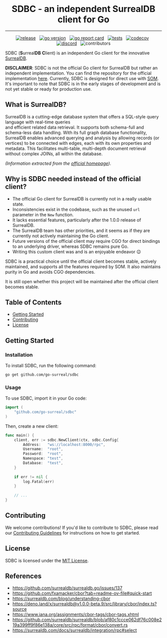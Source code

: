<br>

<div align="center">
    <h1>SDBC - an independent SurrealDB client for Go</h1>
</div>

<hr />

<p align="center">
    <a href="https://github.com/go-surreal/sdbc/releases"><img src="https://img.shields.io/github/v/release/go-surreal/sdbc" alt="release"></a>
    &nbsp;
    <a href="https://go.dev/doc/devel/release"><img src="https://img.shields.io/github/go-mod/go-version/go-surreal/sdbc?label=go" alt="go version"></a>
    &nbsp;
    <a href="https://goreportcard.com/report/github.com/go-surreal/sdbc"><img src="https://goreportcard.com/badge/github.com/go-surreal/sdbc" alt="go report card"></a>
    &nbsp;
    <a href="https://github.com/go-surreal/sdbc/actions/workflows/tests_codecov.yml"><img src="https://github.com/go-surreal/sdbc/actions/workflows/tests_codecov.yml/badge.svg?branch=main" alt="tests"></a>
    &nbsp;
    <a href="https://codecov.io/gh/go-surreal/sdbc"><img src="https://codecov.io/gh/go-surreal/sdbc/graph/badge.svg?token=AMR12YX5XU" alt="codecov"></a>
    &nbsp;
    <a href="https://discord.gg/surrealdb"><img src="https://img.shields.io/discord/902568124350599239?label=discord&color=5a66f6" alt="discord"></a>
    &nbsp;
    <img src="https://img.shields.io/github/contributors/go-surreal/sdbc" alt="contributors">
</p>

SDBC (**S**urreal**DB** **C**lient) is an independent Go client for the innovative [SurrealDB](https://surrealdb.com/).

**DISCLAIMER**: SDBC is not the official Go client for SurrealDB but rather an independent implementation.
You can find the repository for the official implementation [here](https://github.com/surrealdb/surrealdb.go).
Currently, SDBC is designed for direct use with [SOM](https://github.com/go-surreal/som).
It's important to note that SDBC is in the early stages of development and is not yet stable or ready for production use.

## What is SurrealDB?

SurrealDB is a cutting-edge database system that offers a SQL-style query language with real-time queries  
and efficient related data retrieval. It supports both schema-full and schema-less data handling.
With its full graph database functionality, SurrealDB enables advanced querying and analysis by allowing 
records (or vertices) to be connected with edges, each with its own properties and metadata. 
This facilitates multi-table, multi-depth document retrieval without complex JOINs, all within the database.

*(Information extracted from the [official homepage](https://surrealdb.com))*.

## Why is SDBC needed instead of the official client?

- The official Go client for SurrealDB is currently not in a really usable state.
- Inconsistencies exist in the codebase, such as the unused `url` parameter in the `New` function.
- It lacks essential features, particularly after the 1.0.0 release of SurrealDB.
- The SurrealDB team has other priorities, and it seems as if they are currently not actively maintaining the Go client.
- Future versions of the official client may require CGO for direct bindings to an underlying driver, whereas SDBC remains pure Go.
- Writing this custom client was and is an enjoyable endeavor 😉

SDBC is a practical choice until the official client becomes stable, actively maintained, and supports
all the features required by SOM. It also maintains purity in Go and avoids CGO dependencies.

It is still open whether this project will be maintained after the official client becomes stable.

## Table of Contents

- [Getting Started](#getting-started)
- [Contributing](#contributing)
- [License](#license)

## Getting Started

### Installation

To install SDBC, run the following command:

```bash
go get github.com/go-surreal/sdbc
```

### Usage

To use SDBC, import it in your Go code:

```go
import (
	"github.com/go-surreal/sdbc"
)
```

Then, create a new client:

```go
func main() {
	client, err := sdbc.NewClient(ctx, sdbc.Config{
		Address:   "ws://localhost:8000/rpc", 
		Username:  "root", 
		Password:  "root", 
		Namespace: "test",
		Database:  "test",
	}
	
	if err != nil {
        log.Fatal(err)
    }
		
    // ...
}
```

## Contributing

We welcome contributions! If you'd like to contribute to SDBC, please read our
[Contributing Guidelines](https://github.com/go-surreal/sdbc/blob/main/CONTRIBUTING.md) 
for instructions on how to get started.

## License

SDBC is licensed under the [MIT License](LICENSE).

## References

- https://github.com/surrealdb/surrealdb.go/issues/137
- https://github.com/fxamacker/cbor?tab=readme-ov-file#quick-start
- https://surrealdb.com/blog/understanding-cbor
- https://deno.land/x/surrealdb@v1.0.0-beta.9/src/library/cbor/index.ts?source
- https://www.iana.org/assignments/cbor-tags/cbor-tags.xhtml
- https://github.com/surrealdb/surrealdb/blob/af80c1ccce062df76c008e219a399ff9f86e138a/core/src/rpc/format/cbor/convert.rs
- https://surrealdb.com/docs/surrealdb/integration/rpc#select
